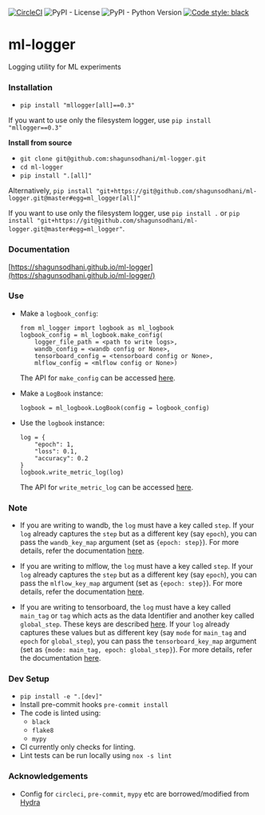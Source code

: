 [![CircleCI](https://circleci.com/gh/shagunsodhani/ml-logger.svg?style=svg)](https://circleci.com/gh/shagunsodhani/ml-logger)
![PyPI - License](https://img.shields.io/pypi/l/mllogger)
![PyPI - Python Version](https://img.shields.io/pypi/pyversions/mllogger)
[![Code style: black](https://img.shields.io/badge/code%20style-black-000000.svg)](https://github.com/psf/black)

# ml-logger
Logging utility for ML experiments

### Installation

* `pip install "mllogger[all]==0.3"`

If you want to use only the filesystem logger, use `pip install "mllogger==0.3"`

**Install from source**

* `git clone git@github.com:shagunsodhani/ml-logger.git`
* `cd ml-logger`
* `pip install ".[all]"`

Alternatively, `pip install "git+https://git@github.com/shagunsodhani/ml-logger.git@master#egg=ml_logger[all]"`

If you want to use only the filesystem logger, use `pip install .` or `pip install "git+https://git@github.com/shagunsodhani/ml-logger.git@master#egg=ml_logger"`.

### Documentation

[https://shagunsodhani.github.io/ml-logger](https://shagunsodhani.github.io/ml-logger/)

### Use

* Make a `logbook_config`:

    ```
    from ml_logger import logbook as ml_logbook
    logbook_config = ml_logbook.make_config(
        logger_file_path = <path to write logs>,
        wandb_config = <wandb config or None>,
        tensorboard_config = <tensorboard config or None>,
        mlflow_config = <mlflow config or None>)
    ```

    The API for `make_config` can be accessed [here](https://shagunsodhani.com/ml-logger/ml_logger.html?highlight=logbook%20make_config#ml_logger.logbook.make_config).

* Make a `LogBook` instance:

    ```
    logbook = ml_logbook.LogBook(config = logbook_config)
    ```

* Use the `logbook` instance:

    ```
    log = {
        "epoch": 1,
        "loss": 0.1,
        "accuracy": 0.2
    }
    logbook.write_metric_log(log)
    ```
    The API for `write_metric_log` can be accessed [here](https://shagunsodhani.com/ml-logger/ml_logger.html?highlight=write_metric_log#ml_logger.logbook.LogBook.write_metric_log).

### Note

* If you are writing to wandb, the `log` must have a key called `step`. If your `log` already captures the `step` but as a different key (say `epoch`), you can pass the `wandb_key_map` argument (set as `{epoch: step}`). For more details, refer the documentation [here](https://shagunsodhani.com/ml-logger/ml_logger.html?highlight=make_config#ml_logger.logbook.make_config).

* If you are writing to mlflow, the `log` must have a key called `step`. If your `log` already captures the `step` but as a different key (say `epoch`), you can pass the `mlflow_key_map` argument (set as `{epoch: step}`). For more details, refer the documentation [here](https://shagunsodhani.com/ml-logger/ml_logger.html?highlight=make_config#ml_logger.logbook.make_config).

* If you are writing to tensorboard, the `log` must have a key called `main_tag` or `tag` which acts as the data Identifier and another key called `global_step`. These keys are described [here](https://tensorboardx.readthedocs.io/en/latest/tensorboard.html#tensorboardX.SummaryWriter.add_scalars). If your `log` already captures these values but as different key (say `mode` for `main_tag` and `epoch` for `global_step`), you can pass the `tensorboard_key_map` argument (set as `{mode: main_tag, epoch: global_step}`). For more details, refer the documentation [here](https://shagunsodhani.com/ml-logger/ml_logger.html?highlight=make_config#ml_logger.logbook.make_config).


### Dev Setup

* `pip install -e ".[dev]"`
* Install pre-commit hooks `pre-commit install`
* The code is linted using:
    * `black`
    * `flake8`
    * `mypy`
* CI currently only checks for linting. 
* Lint tests can be run locally using `nox -s lint`

### Acknowledgements

* Config for `circleci`, `pre-commit`, `mypy` etc are borrowed/modified from [Hydra](https://github.com/facebookresearch/hydra)
